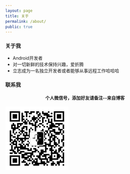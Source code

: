 ```yaml
---
layout: page
title: 关于
permalink: /about/
public: true
---
```

### 关于我

* Android开发者
* 对一切新鲜的技术保持兴趣，爱折腾
* 立志成为一名独立开发者或者能够从事远程工作哈哈哈

### 联系我

<h4 align = "center">个人微信号，添加好友请备注--来自博客</h4>
<img src="/img/wechat.jpg" width="200" height="200">